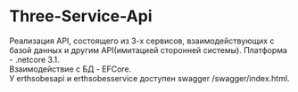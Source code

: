 # Three-Service-Api
Реализация API, состоящего из 3-х сервисов, взаимодействующих с базой данных и другим API(имитацией сторонней системы).
Платформа - .netcore 3.1.  
Взаимодействие с БД - EFCore.  
У erthsobesapi и erthsobesservice доступен swagger /swagger/index.html.
